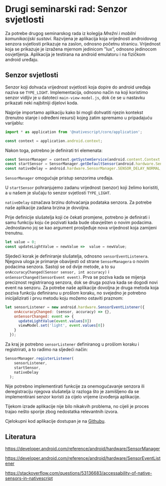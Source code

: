 # Drugi seminarski rad: Senzor svjetlosti

Za potrebe drugog seminarskog rada iz kolegija _Mrežni i mobilni komunikacijski sustavi_. Razvijena je aplikacija koja vrijednosti androidovog senzora svjetlosti prikazuje na zaslon, odnosno početnu stranicu. Vrijednost koja se prikazuje je izražena mjernom jedinicom "lux", odnosno jedinocom osvjetljenja. Aplikacija je testirana na android emulatoru i na fizičkom android uređaju.

    
## Senzor svjetlosti
Senzor koji dohvaća vrijednost svjetlosti koja dopire do android uređaja naziva se `TYPE_LIGHT`. Implementacija, odnosno način na koji koristimo senzor vidljiv je u datoteci `main-view-model.js`, dok će se u nastavku prikazati neki najbitniji dijelovi koda.

Najprije importamo aplikaciju kako bi mogli dohvatiti njezin kontekst (trenutno stanje i određeni resursi) kojeg zatim spremamo u pripadajuću varijablu:
```js
import * as application from '@nativescript/core/application';

const context = application.android.context;
```

Nakon toga, potrebno je definirati tri elemenata:
```js
const SensorManager = context.getSystemService(android.content.Context.SENSOR_SERVICE);
const startSensor = SensorManager.getDefaultSensor(android.hardware.Sensor.TYPE_LIGHT);
const nativeDelay = android.hardware.SensorManager.SENSOR_DELAY_NORMAL;
```
`SensorManager` omogućuje pristup senzorima uređaja.

U `startSensor` pohranjujemo zadanu vrijednost (senzor) koji želimo koristiti, a u našem je slučaju to senzor svjetlosti `TYPE_LIGHT`.

`nativeDelay` označava brzinu dohvaćanja podataka senzora. Za potrebe naše aplikacije zadana brzina je dovoljna.

Prije definicije slušatelja koji će čekati promjene, potrebno je definirati i samu funkciju koju će pozivati kada bude obavješten o novim podacima. Jednostavno joj se kao argument prosljeđuje nova vrijednost koja zamijeni trenutnu.
```js
let value = 0;
const updateLightValue = newValue =>  value = newValue;
```

Sljedeći korak je definiranje slušatelja, odnosno `sensorEventListenera`. Njegova uloga je primanje obavijesti od strane `SensorManagera` o novim podacima senzora. Sastoji se od dvije metode, a to su `onAccuracyChanged(Sensor sensor, int accuracy)` i `onSensorChanged(SensorEvent event)`. Prva se poziva kada se mijenja preciznost registriranog senzora, dok se druga poziva kada se dogodi novi event na senzoru. Za potrebe naše aplikacije dovoljna je druga metoda koja poziva funkciju definiranu u prošlom koraku, no svejedno je potrebno inicijalizirati i prvu metodu koju možemo ostaviti praznom:
```js
let sensorListener = new android.hardware.SensorEventListener({
    onAccuracyChanged: (sensor, accuracy) => {},
    onSensorChanged: event => {
      updateLightValue(event.values[0])
      viewModel.set('light', event.values[0])
    }
  });
```

Za kraj je potrebno `sensorListener` definiranog u prošlom koraku i registrirati, a to radimo na sljedeći način:
```js
SensorManager.registerListener(
    sensorListener,
    startSensor,
    nativeDelay
  );
```

Nije potrebno implementirati funkcije za onemogućavanje senzora ili deregistraciju njegova slušatelja iz razloga što je zamišljeno da se implementirani senzor koristi za cijelo vrijeme izvođenja aplikacije.

Tijekom izrade aplikacije nije bilo nikakvih problema, no cijeli je proces trajao nešto sporije zbog nedostatka relevantnih izvora.

Cjelokupni kod aplikacije dostupan je na [Githubu](https://github.com/tbaskijera/MMOS_drugi_seminar).

## Literatura
https://developer.android.com/reference/android/hardware/SensorManager

https://developer.android.com/reference/android/hardware/SensorEventListener

https://stackoverflow.com/questions/53136683/accessability-of-native-sensors-in-nativescript